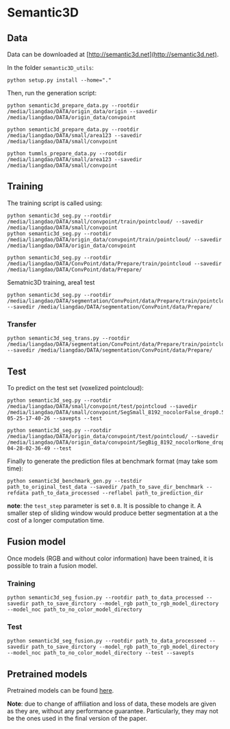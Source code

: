 # Semantic3D

## Data

Data can be downloaded at [http://semantic3d.net](http://semantic3d.net).

In the folder ```semantic3D_utils```:
```
python setup.py install --home="."
```
Then, run the generation script:
```
python semantic3d_prepare_data.py --rootdir /media/liangdao/DATA/origin_data/origin --savedir /media/liangdao/DATA/origin_data/convpoint

python semantic3d_prepare_data.py --rootdir /media/liangdao/DATA/small/area123 --savedir /media/liangdao/DATA/small/convpoint

python tummls_prepare_data.py --rootdir /media/liangdao/DATA/small/area123 --savedir /media/liangdao/DATA/small/convpoint

```
## Training

The training script is called using:
```
python semantic3d_seg.py --rootdir /media/liangdao/DATA/small/convpoint/train/pointcloud/ --savedir /media/liangdao/DATA/small/convpoint
python semantic3d_seg.py --rootdir /media/liangdao/DATA/origin_data/convpoint/train/pointcloud/ --savedir /media/liangdao/DATA/origin_data/convpoint

python semantic3d_seg.py --rootdir /media/liangdao/DATA/ConvPoint/data/Prepare/train/pointcloud --savedir /media/liangdao/DATA/ConvPoint/data/Prepare/

```
Sematnic3D training, area1 test
```
python semantic3d_seg.py --rootdir /media/liangdao/DATA/segmentation/ConvPoint/data/Prepare/train/pointcloud --savedir /media/liangdao/DATA/segmentation/ConvPoint/data/Prepare/
```

### Transfer
```
python semantic3d_seg_trans.py --rootdir /media/liangdao/DATA/segmentation/ConvPoint/data/Prepare/train/pointcloud --savedir /media/liangdao/DATA/segmentation/ConvPoint/data/Prepare/
```

## Test

To predict on the test set (voxelized pointcloud):

```
python semantic3d_seg.py --rootdir /media/liangdao/DATA/small/convpoint/test/pointcloud --savedir /media/liangdao/DATA/small/convpoint/SegSmall_8192_nocolorFalse_drop0.5_2022-05-25-17-40-26 --savepts --test

python semantic3d_seg.py --rootdir /media/liangdao/DATA/origin_data/convpoint/test/pointcloud/ --savedir /media/liangdao/DATA/origin_data/convpoint/SegBig_8192_nocolorNone_drop0.5_2022-04-28-02-36-49 --test
```

Finally to generate the prediction files at benchmark format (may take som time): 

```
python semantic3d_benchmark_gen.py --testdir path_to_original_test_data --savedir /path_to_save_dir_benchmark --refdata path_to_data_processed --reflabel path_to_prediction_dir
```






**note**: the `test_step` parameter is set `0.8`. It is possible to change it. A smaller step of sliding window would produce better segmentation at a the cost of a longer computation time.

## Fusion model

Once models (RGB and without color information) have been trained, it is possible to train a fusion model.

### Training
```
python semantic3d_seg_fusion.py --rootdir path_to_data_processed --savedir path_to_save_dirctory --model_rgb path_to_rgb_model_directory --model_noc path_to_no_color_model_directory
```
### Test
```
python semantic3d_seg_fusion.py --rootdir path_to_data_processeed --savedir path_to_save_dirctory --model_rgb path_to_rgb_model_directory --model_noc path_to_no_color_model_directory --test --savepts
```

## Pretrained models

Pretrained models can be found [here](https://github.com/aboulch/ConvPoint/releases/download/0.1.0/models_SEMANTIC3D_v0.zip).

**Note**: due to change of affiliation and loss of data, these models are given as they are, without any performance guarantee. Particularly, they may not be the ones used in the final version of the paper.